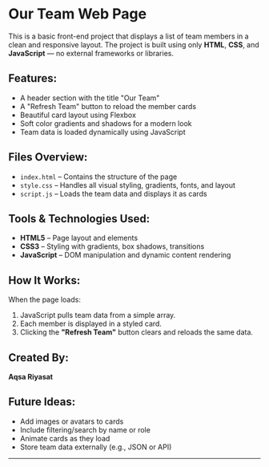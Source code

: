# Our Team Web Page

This is a basic front-end project that displays a list of team members in a clean and responsive layout. The project is built using only **HTML**, **CSS**, and **JavaScript** — no external frameworks or libraries.

## Features:

- A header section with the title "Our Team"
- A "Refresh Team" button to reload the member cards
- Beautiful card layout using Flexbox
- Soft color gradients and shadows for a modern look
- Team data is loaded dynamically using JavaScript

## Files Overview:

- `index.html` – Contains the structure of the page
- `style.css` – Handles all visual styling, gradients, fonts, and layout
- `script.js` – Loads the team data and displays it as cards

## Tools & Technologies Used:

- **HTML5** – Page layout and elements
- **CSS3** – Styling with gradients, box shadows, transitions
- **JavaScript** – DOM manipulation and dynamic content rendering

## How It Works:

When the page loads:
1. JavaScript pulls team data from a simple array.
2. Each member is displayed in a styled card.
3. Clicking the **"Refresh Team"** button clears and reloads the same data.

## Created By:

**Aqsa Riyasat**  


## Future Ideas:

- Add images or avatars to cards  
- Include filtering/search by name or role  
- Animate cards as they load  
- Store team data externally (e.g., JSON or API)

---

